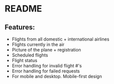 # README



## Features:
* Flights from all domestic + international airlines
* Flights currently in the air
* Picture of the plane + registration
* Scheduled flights
* Flight status
* Error handling for invalid flight #'s
* Error handling for failed requests
* For mobile and desktop. Mobile-first design